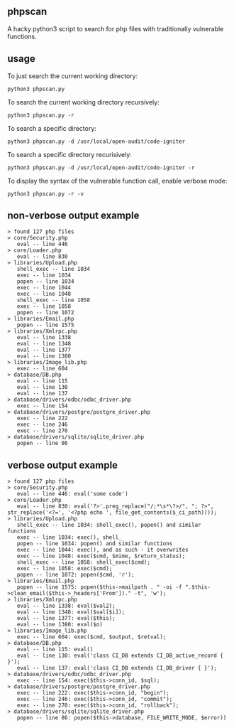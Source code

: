 ## phpscan
A hacky python3 script to search for php files with traditionally vulnerable functions. 

## usage
To just search the current working directory:
```
python3 phpscan.py
```

To search the current working directory recursively:
```
python3 phpscan.py -r
```

To search a specific directory:
```
python3 phpscan.py -d /usr/local/open-audit/code-igniter
```

To search a specific directory recurisively:
```
python3 phpscan.py -d /usr/local/open-audit/code-igniter -r
```

To display the syntax of the vulnerable function call, enable verbose mode:
```
python3 phpscan.py -r -v
```

## non-verbose output example
```
> found 127 php files
> core/Security.php
   eval -- line 446
> core/Loader.php
   eval -- line 830
> libraries/Upload.php
   shell_exec -- line 1034
   exec -- line 1034
   popen -- line 1034
   exec -- line 1044
   exec -- line 1048
   shell_exec -- line 1058
   exec -- line 1058
   popen -- line 1072
> libraries/Email.php
   popen -- line 1575
> libraries/Xmlrpc.php
   eval -- line 1338
   eval -- line 1348
   eval -- line 1377
   eval -- line 1380
> libraries/Image_lib.php
   exec -- line 604
> database/DB.php
   eval -- line 115
   eval -- line 130
   eval -- line 137
> database/drivers/odbc/odbc_driver.php
   exec -- line 154
> database/drivers/postgre/postgre_driver.php
   exec -- line 222
   exec -- line 246
   exec -- line 270
> database/drivers/sqlite/sqlite_driver.php
   popen -- line 86
```

## verbose output example 
```
> found 127 php files
> core/Security.php
   eval -- line 446: eval('some code')
> core/Loader.php
   eval -- line 830: eval('?>'.preg_replace("/;*\s*\?>/", "; ?>", str_replace('<?=', '<?php echo ', file_get_contents($_ci_path))));
> libraries/Upload.php
   shell_exec -- line 1034: shell_exec(), popen() and similar functions
   exec -- line 1034: exec(), shell_
   popen -- line 1034: popen() and similar functions
   exec -- line 1044: exec(), and as such - it overwrites
   exec -- line 1048: exec($cmd, $mime, $return_status);
   shell_exec -- line 1058: shell_exec($cmd);
   exec -- line 1058: exec($cmd);
   popen -- line 1072: popen($cmd, 'r');
> libraries/Email.php
   popen -- line 1575: popen($this->mailpath . " -oi -f ".$this->clean_email($this->_headers['From'])." -t", 'w');
> libraries/Xmlrpc.php
   eval -- line 1338: eval($val2);
   eval -- line 1348: eval($val[$i]);
   eval -- line 1377: eval($this);
   eval -- line 1380: eval($o)
> libraries/Image_lib.php
   exec -- line 604: exec($cmd, $output, $retval);
> database/DB.php
   eval -- line 115: eval()
   eval -- line 130: eval('class CI_DB extends CI_DB_active_record { }');
   eval -- line 137: eval('class CI_DB extends CI_DB_driver { }');
> database/drivers/odbc/odbc_driver.php
   exec -- line 154: exec($this->conn_id, $sql);
> database/drivers/postgre/postgre_driver.php
   exec -- line 222: exec($this->conn_id, "begin");
   exec -- line 246: exec($this->conn_id, "commit");
   exec -- line 270: exec($this->conn_id, "rollback");
> database/drivers/sqlite/sqlite_driver.php
   popen -- line 86: popen($this->database, FILE_WRITE_MODE, $error))
```

